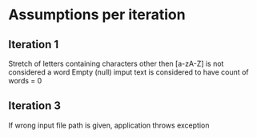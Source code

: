 # Assumptions per iteration

## Iteration 1
Stretch of letters containing characters other then [a-zA-Z] is not considered a word
Empty (null) imput text is considered to have count of words = 0


## Iteration 3
If wrong input file path is given, application throws exception